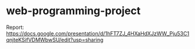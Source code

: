# web-programming-project
Report: https://docs.google.com/presentation/d/1hFT7ZJ_4HXaHdXJzWW_Pju53C1qnjteKSifVDMWbwSU/edit?usp=sharing
